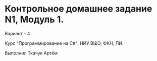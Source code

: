 # Контрольное домашнее задание N1, Модуль 1.
Вариант - 4

Курс "Программирование на C#". НИУ ВШЭ, ФКН, ПИ.

Выполнил Ткачук Артём

